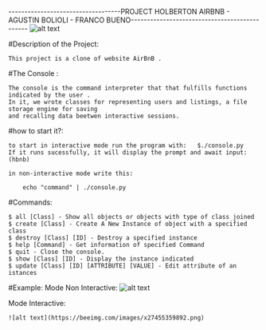 -----------------------------------PROJECT HOLBERTON AIRBNB - AGUSTIN BOLIOLI - FRANCO BUENO----------------------------------------------
![alt text](https://beeimg.com/images/g45167574802.png)

#Description of the Project:

	This project is a clone of website AirBnB .

#The Console :

	The console is the command interpreter that that fulfills functions indicated by the user . 
	In it, we wrote classes for representing users and listings, a file storage engine for saving
	and recalling data beetwen interactive sessions.

#how to start it?:	
	
	to start in interactive mode run the program with:   $./console.py
	If it runs sucessfully, it will display the prompt and await input:
	(hbnb)

	in non-interactive mode write this:
		
		echo "command" | ./console.py

#Commands:
	
	$ all [Class] - Show all objects or objects with type of class joined
	$ create [Class] - Create A New Instance of object with a specified class
	$ destroy [Class] [ID] - Destroy a specified instance
	$ help [Command] - Get information of specified Command
	$ quit - Close the console.
	$ show [Class] [ID] - Display the instance indicated
	$ update [Class] [ID] [ATTRIBUTE] [VALUE] - Edit attribute of an istances

#Example:
	Mode Non Interactive:
	![alt text](https://beeimg.com/images/w01401253702.png)

Mode Interactive:

	![alt text](https://beeimg.com/images/x27455359892.png)
